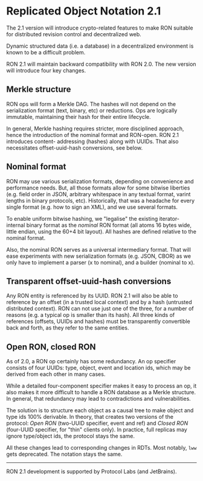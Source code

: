 # Replicated Object Notation 2.1

The 2.1 version will introduce crypto-related features to make RON suitable for distributed revision control and decentralized web. 

Dynamic structured data (i.e. a database) in a decentralized environment is known to be a difficult problem. 

RON 2.1 will maintain backward compatibility with RON 2.0. The new version will introduce four key changes. 

## Merkle structure

RON ops will form a Merkle DAG. The hashes will not depend on the serialization format (text, binary, etc) or reductions. Ops are logically immutable, maintaining their hash for their entire lifecycle. 

In general, Merkle hashing requires stricter, more disciplined approach, hence the introduction of the nominal format and RON-open.
RON 2.1 introduces content- addressing (hashes) along with UUIDs. That also necessitates offset-uuid-hash conversions, see below.

## Nominal format

RON may use various serialization formats,  depending on convenience and performance needs. But, all those formats allow for some bitwise liberties (e.g. field order in JSON, arbitrary whitespace in any textual format, varint lengths in binary protocols, etc). Historically,  that was a headache for every single format (e.g. how to sign an XML), and we use several formats. 

To enable uniform bitwise hashing,  we "legalise" the existing iterator-internal binary format as the *nominal* RON format (all atoms 16 bytes wide, little endian, using the 60+4 bit layout).
All hashes are defined relative to the nominal format.

Also, the nominal RON serves as a universal intermediary format.
That will ease experiments with new serialization formats (e.g. JSON, CBOR) as we only have to implement a parser (x to nominal), and a builder (nominal to x). 

## Transparent offset-uuid-hash conversions

Any RON entity is referenced by its UUID. RON 2.1 will also be able to reference by an offset (in a trusted local context) and by a hash (untrusted distributed context). 
RON can not use just one of the three, for a  number of reasons (e.g. a typical op is smaller than its hash).
All three kinds of references (offsets, UUIDs and hashes) must be transparently convertible back and forth, as they refer to the same entities.

## Open RON, closed RON

As of 2.0, a RON op certainly has some redundancy. An op specifier consists of four UUIDs: type, object,  event and location ids, which may be derived from each other in many cases. 

While a detailed four-component specifier makes it easy to process an op, it also makes it more difficult to handle a RON database as a Merkle structure. 
In general, that redundancy may lead to contradictions and vulnerabilities. 

The solution is to structure each object as a causal tree to make object and type ids 100% derivable. In theory, that creates two versions of the protocol: *Open RON* (two-UUID specifier, event and ref) and *Closed RON* (four-UUID specifier, for "thin" clients only). In practice, full replicas may ignore type/object ids, the protocol stays the same.

All these changes lead to corresponding changes in RDTs. Most notably,  `lww` gets deprecated. The notation stays the same. 

-------

RON 2.1 development is supported by Protocol Labs (and JetBrains).
